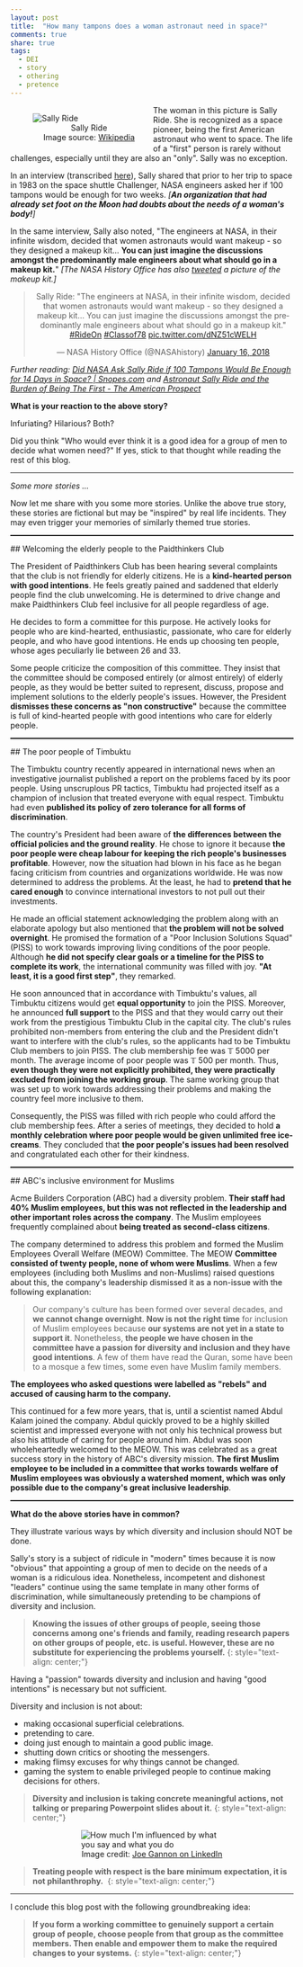 ```yaml
---
layout: post
title:  "How many tampons does a woman astronaut need in space?"
comments: true
share: true
tags:
  - DEI
  - story
  - othering
  - pretence
---
```


<figure style="float:left; margin-right: 1em; width: 200px;">
  <img src="{{site.url}}/assets/images/sally-ride.jpeg" alt="Sally Ride" />
  <figcaption style="text-align: center;">Sally Ride<br>Image source: <a href="https://en.wikipedia.org/wiki/Sally_Ride">Wikipedia</a></figcaption>
</figure>

The woman in this picture is Sally Ride. She is recognized as a space pioneer, being the first American astronaut who went to space. The life of a "first" person is rarely without challenges, especially until they are also an "only". Sally was no exception.

In an interview (transcribed [here](https://archive.is/LvSjZ)), Sally shared that prior to her trip to space in 1983 on the space shuttle Challenger, NASA engineers asked her if 100 tampons would be enough for two weeks. _[**An organization that had already set foot on the Moon had doubts about the needs of a woman's body!**]_

In the same interview, Sally also noted, "The engineers at NASA, in their infinite wisdom, decided that women astronauts would want makeup - so they designed a makeup kit... **You can just imagine the discussions amongst the predominantly male engineers about what should go in a makeup kit.**" _[The NASA History Office has also [tweeted](https://twitter.com/NASAhistory/status/953266844458201088) a picture of the makeup kit.]_

<blockquote class="twitter-tweet" data-lang="en" data-theme="dark" width="50%" align="center"><p lang="en" dir="ltr">Sally Ride: &quot;The engineers at NASA, in their infinite wisdom, decided that women astronauts would want makeup - so they designed a makeup kit... You can just imagine the discussions amongst the predominantly male engineers about what should go in a makeup kit.&quot; <a href="https://twitter.com/hashtag/RideOn?src=hash&amp;ref_src=twsrc%5Etfw">#RideOn</a> <a href="https://twitter.com/hashtag/Classof78?src=hash&amp;ref_src=twsrc%5Etfw">#Classof78</a> <a href="https://t.co/dNZ51cWELH">pic.twitter.com/dNZ51cWELH</a></p>&mdash; NASA History Office (@NASAhistory) <a href="https://twitter.com/NASAhistory/status/953266844458201088?ref_src=twsrc%5Etfw">January 16, 2018</a></blockquote> <script async src="https://platform.twitter.com/widgets.js" charset="utf-8"></script>

*Further reading: [Did NASA Ask Sally Ride if 100 Tampons Would Be Enough for 14 Days in Space? \| Snopes.com](https://www.snopes.com/fact-check/nasa-sally-ride-100-tampons/) and [Astronaut Sally Ride and the Burden of Being The First - The American Prospect](https://prospect.org/culture/books/astronaut-sally-ride-burden-first/)*

**What is your reaction to the above story?**

Infuriating? Hilarious? Both?

Did you think "Who would ever think it is a good idea for a group of men to decide what women need?" If yes, stick to that thought while reading the rest of this blog.

---

*Some more stories ...*

Now let me share with you some more stories. Unlike the above true story, these stories are fictional but may be "inspired" by real life incidents. They may even trigger your memories of similarly themed true stories.

<hr style="border-bottom: dotted 1px #000" />
## Welcoming the elderly people to the Paidthinkers Club

The President of Paidthinkers Club has been hearing several complaints that the club is not friendly for elderly citizens. He is a **kind-hearted person with good intentions**. He feels greatly pained and saddened that elderly people find the club unwelcoming. He is determined to drive change and make Paidthinkers Club feel inclusive for all people regardless of age.

He decides to form a committee for this purpose. He actively looks for people who are kind-hearted, enthusiastic, passionate, who care for elderly people, and who have good intentions. He ends up choosing ten people, whose ages peculiarly lie between 26 and 33.

Some people criticize the composition of this committee. They insist that the committee should be composed entirely (or almost entirely) of elderly people, as they would be better suited to represent, discuss, propose and implement solutions to the elderly people's issues. However, the President **dismisses these concerns as "non constructive"** because the committee is full of kind-hearted people with good intentions who care for elderly people.

<hr style="border-bottom: dotted 1px #000" />
## The poor people of Timbuktu

The Timbuktu country recently appeared in international news when an investigative journalist published a report on the problems faced by its poor people. Using unscruplous PR tactics, Timbuktu had projected itself as a champion of inclusion that treated everyone with equal respect. Timbuktu had even **published its policy of zero tolerance for all forms of discrimination**.

The country's President had been aware of **the differences between the official policies and the ground reality**. He chose to ignore it because **the poor people were cheap labour for keeping the rich people's businesses profitable**. However, now the situation had blown in his face as he began facing criticism from countries and organizations worldwide. He was now determined to address the problems. At the least, he had to **pretend that he cared enough** to convince international investors to not pull out their investments.

He made an official statement acknowledging the problem along with an elaborate apology but also mentioned that **the problem will not be solved overnight**. He promised the formation of a "Poor Inclusion Solutions Squad" (PISS) to work towards improving living conditions of the poor people. Although **he did not specify clear goals or a timeline for the PISS to complete its work**, the international community was filled with joy. **"At least, it is a good first step"**, they remarked.

He soon announced that in accordance with Timbuktu's values, all Timbuktu citizens would get **equal opportunity** to join the PISS. Moreover, he announced **full support** to the PISS and that they would carry out their work from the prestigious Timbuktu Club in the capital city. The club's rules prohibited non-members from entering the club and the President didn't want to interfere with the club's rules, so the applicants had to be Timbuktu Club members to join PISS. The club membership fee was 𝕋 5000 per month. The average income of poor people was 𝕋 500 per month. Thus, **even though they were not explicitly prohibited, they were practically excluded from joining the working group**. The same working group that was set up to work towards addressing their problems and making the country feel more inclusive to them. 

Consequently, the PISS was filled with rich people who could afford the club membership fees. After a series of meetings, they decided to hold **a monthly celebration where poor people would be given unlimited free ice-creams**. They concluded that **the poor people's issues had been resolved** and congratulated each other for their kindness. 

<hr style="border-bottom: dotted 1px #000" />
## ABC's inclusive environment for Muslims

Acme Builders Corporation (ABC) had a diversity problem. **Their staff had 40% Muslim employees, but this was not reflected in the leadership and other important roles across the company**. The Muslim employees frequently complained about **being treated as second-class citizens**.

The company determined to address this problem and formed the Muslim Employees Overall Welfare (MEOW) Committee. The MEOW **Committee consisted of twenty people, none of whom were Muslims**. When a few employees (including both Muslims and non-Muslims) raised questions about this, the company's leadership dismissed it as a non-issue with the following explanation:

> Our company's culture has been formed over several decades, and **we cannot change overnight**. **Now is not the right time** for inclusion of Muslim employees because **our systems are not yet in a state to support it**. Nonetheless, **the people we have chosen in the committee have a passion for diversity and inclusion and they have good intentions**. A few of them have read the Quran, some have been to a mosque a few times, some even have Muslim family members.

**The employees who asked questions were labelled as "rebels" and accused of causing harm to the company.**

This continued for a few more years, that is, until a scientist named Abdul Kalam joined the company. Abdul quickly proved to be a highly skilled scientist and impressed everyone with not only his technical prowess but also his attitude of caring for people around him. Abdul was soon wholeheartedly welcomed to the MEOW. This was celebrated as a great success story in the history of ABC's diversity mission. **The first Muslim employee to be included in a committee that works towards welfare of Muslim employees was obviously a watershed moment, which was only possible due to the company's great inclusive leadership**. 

<hr style="border-bottom: dotted 1px #000" />

**What do the above stories have in common?**

They illustrate various ways by which diversity and inclusion should NOT be done.

Sally's story is a subject of ridicule in "modern" times because it is now "obvious" that appointing a group of men to decide on the needs of a woman is a ridiculous idea. Nonetheless, incompetent and dishonest "leaders" continue using the same template in many other forms of discrimination, while simultaneously pretending to be champions of diversity and inclusion.

> **Knowing the issues of other groups of people, seeing those concerns among one's friends and family, reading research papers on other groups of people, etc. is useful. However, these are no substitute for experiencing the problems yourself.**
{: style="text-align: center;"}

Having a "passion" towards diversity and inclusion and having "good intentions" is necessary but not sufficient.

Diversity and inclusion is not about:

* making occasional superficial celebrations.
* pretending to care.
* doing just enough to maintain a good public image.
* shutting down critics or shooting the messengers.
* making flimsy excuses for why things cannot be changed.
* gaming the system to enable privileged people to continue making decisions for others.

> **Diversity and inclusion is taking concrete meaningful actions, not talking or preparing Powerpoint slides about it.**
{: style="text-align: center;"}

<figure style="width: 50%; display:block; margin-left: auto; margin-right: auto;">
  <img src="{{site.url}}/assets/images/how-much-influenced.jpeg" alt="How much I'm influenced by what you say and what you do" />
  <figcaption  style="text-align: center;">Image credit: <a href="https://www.linkedin.com/posts/joe-gannon_this-is-relevant-to-everybody-leadership-activity-7024284040006397952-ZXBu">Joe Gannon on LinkedIn</a></figcaption>
</figure>

> **Treating people with respect is the bare minimum expectation, it is not philanthrophy.** 
{: style="text-align: center;"}


---

I conclude this blog post with the following groundbreaking idea:

> **If you form a working committee to genuinely support a certain group of people, choose people from that group as the committee members. Then enable and empower them to make the required changes to your systems.**
{: style="text-align: center;"}
